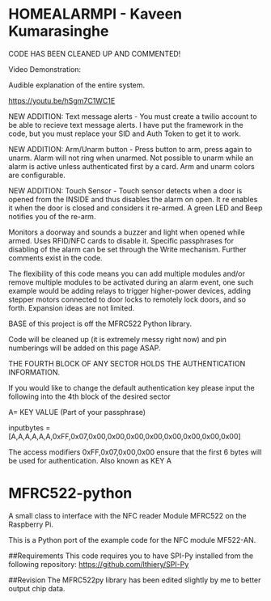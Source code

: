 HOMEALARMPI - Kaveen Kumarasinghe
=============

CODE HAS BEEN CLEANED UP AND COMMENTED!


Video Demonstration: 

Audible explanation of the entire system.

https://youtu.be/hSgm7C1WC1E

NEW ADDITION: Text message alerts - You must create a twilio account to be able to recieve text message alerts. I have put the framework in the code,
but you must replace your SID and Auth Token to get it to work.

NEW ADDITION: Arm/Unarm button - Press button to arm, press again to unarm. Alarm will not ring when unarmed. Not possible to unarm while an
alarm is active unless authenticated first by a card. Arm and unarm colors are configurable.

NEW ADDITION: Touch Sensor - Touch sensor detects when a door is opened from the INSIDE and thus disables the alarm on open.
It re enables it when the door is closed and considers it re-armed. A green LED and Beep notifies you of the re-arm.



Monitors a doorway and sounds a buzzer and light when opened while armed.
Uses RFID/NFC cards to disable it. Specific passphrases for disabling of the alarm
can be set through the Write mechanism. Further comments exist in the code.



The flexibility of this code means you can add multiple modules and/or remove multiple modules to be
activated during an alarm event, one such example would be adding relays to trigger higher-power devices, adding stepper motors connected to
door locks to remotely lock doors, and so forth. Expansion ideas are not limited.

BASE of this project is off the MFRC522 Python library.

Code will be cleaned up (it is extremely messy right now) and pin numberings will be added on this page ASAP.

THE FOURTH BLOCK OF ANY SECTOR HOLDS THE AUTHENTICATION INFORMATION.

If you would like to change the default authentication key please input the following into the 4th block of the desired sector

A= KEY VALUE (Part of your passphrase)

inputbytes = [A,A,A,A,A,A,0xFF,0x07,0x00,0x00,0x00,0x00,0x00,0x00,0x00,0x00]

The access modifiers 0xFF,0x07,0x00,0x00 ensure that the first 6 bytes will be used for authentication. Also known as KEY A





MFRC522-python
==============

A small class to interface with the NFC reader Module MFRC522 on the Raspberry Pi.

This is a Python port of the example code for the NFC module MF522-AN.

##Requirements
This code requires you to have SPI-Py installed from the following repository:
https://github.com/lthiery/SPI-Py

##Revision
The MFRC522py library has been edited slightly by me to better output chip data.
